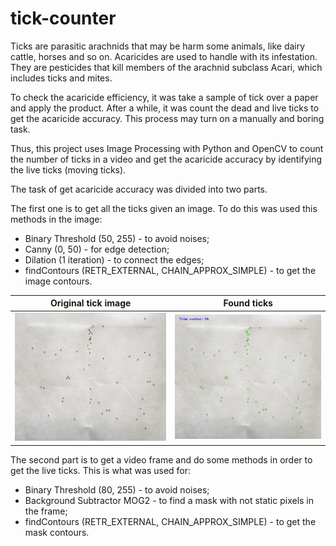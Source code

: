 # tick-counter

Ticks are parasitic arachnids that may be harm some animals, like dairy cattle, horses and so on. Acaricides are used to handle with its infestation.
They are pesticides that kill members of the arachnid subclass Acari, which includes ticks and mites. 

To check the acaricide efficiency, it was take a sample of tick over a paper and apply the product. After a while, it was count the dead and live ticks to get the acaricide accuracy.
This process may turn on a manually and boring task. 

Thus, this project uses Image Processing with Python and OpenCV to count the number of ticks in a video and get the acaricide accuracy by identifying the live ticks (moving ticks).

The task of get acaricide accuracy was divided into two parts.

The first one is to get all the ticks given an image. To do this was used this methods in the image:
- Binary Threshold (50, 255) - to avoid noises;
- Canny (0, 50) - for edge detection;
- Dilation (1 iteration) - to connect the edges;
- findContours (RETR_EXTERNAL, CHAIN_APPROX_SIMPLE) - to get the image contours.


Original tick image            |  Found ticks
:-------------------------:|:-------------------------:
![](https://github.com/darkcleopas/tick-counter/blob/main/images/ticks-2.png)  |  ![](https://github.com/darkcleopas/tick-counter/blob/main/images/ticks-found.png)


The second part is to get a video frame and do some methods in order to get the live ticks. This is what was used for:
- Binary Threshold (80, 255) - to avoid noises;
- Background Subtractor MOG2 - to find a mask with not static pixels in the frame;
- findContours (RETR_EXTERNAL, CHAIN_APPROX_SIMPLE) - to get the mask contours.
